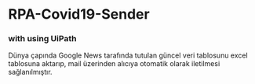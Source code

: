 # <b>RPA-Covid19-Sender</b>
 <h3>with using UiPath</h3>

Dünya çapında Google News tarafında tutulan güncel veri tablosunu excel tablosuna aktarıp, mail üzerinden alıcıya otomatik olarak iletilmesi sağlanılmıştır.
